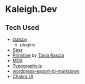# Kaleigh.Dev

## Tech Used

- [Gatsby](https://www.gatbsyjs.com/)
  - plugins
- [Sass](https://sass-lang.com/)
- [Primitive](https://taniarascia.github.io/primitive/index.html) by [Tania Rascia](https://www.taniarascia.com/)
- [MDX](https://mdxjs.com/)
- [Typography.js](https://github.com/KyleAMathews/typography.js)
- [wordpress-export-to-markdown](https://github.com/lonekorean/wordpress-export-to-markdown)
- [Chakra UI](https://github.com/chakravyam/chakra-ui)
